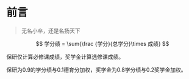 # 前言

> 无名小卒，还是名扬天下

$$
学分绩 = \sum{\frac {学分}{总学分}\times 成绩}
$$

保研仅计算必修课成绩，奖学金计算选修课成绩。

保研为0.9的学分绩与0.1德育分加权，奖学金为0.8学分绩与0.2奖学金加权。
